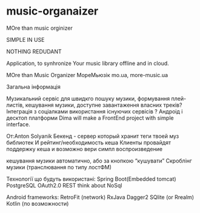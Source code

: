 # music-organaizer
MOre than music orginizer

SIMPLE IN USE

NOTHING REDUDANT

Application, to synhronize Your music library offline and in cloud.

MOre than Music Organizer МореМьюзік mo.ua, more-music.ua 

Загальна інформація

Музикальний сервіс для швидкго пошуку музики, формування плей-листів, кешування музики, доступне завантаження власних треків?
Інтеграція з соціалками
використання існуючих сервісів ?
Андроід і десктоп платформи 
Dima will make a FrontEnd project with simple interface.


От:Anton Solyanik 
Бекенд - сервер который хранит теги твоей муз библиотек И рейтинг/необходимость кеша
Клиенты провайдят поддержку кеша и возможно вери симпл воспроизведение

кешування музики автоматично, або за кнопкою “кушувати”
Скроблінг музики (транслювання по типу лостФМ)

Технології що будуть використані:
Spring Boot(Embedded tomcat)
PostgreSQL
OAuth2.0
REST think about NoSql



Android frameworks:
RetroFit (network)
RxJava
Dagger2
SQlite (or Rrealm)
Kotlin (по возможности)
